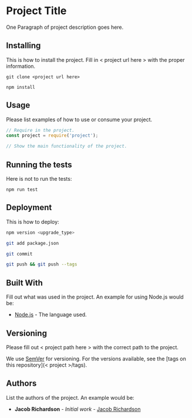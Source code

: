 # Project Title

One Paragraph of project description goes here.

## Installing

This is how to install the project. Fill in < project url here > with the proper information.

```
git clone <project url here>
```

```
npm install
```

## Usage

Please list examples of how to use or consume your project.

```js
// Require in the project.
const project = require('project');

// Show the main functionality of the project.
```

## Running the tests

Here is not to run the tests:

```
npm run test
```

## Deployment

This is how to deploy:

```bash
npm version <upgrade_type>
```

```bash
git add package.json
```

```bash
git commit
```

```bash
git push && git push --tags
```

## Built With

Fill out what was used in the project. An example for using Node.js would be:

- [Node.js](https://nodejs.org/en/) - The language used.

## Versioning

Please fill out < project path here > with the correct path to the project.

We use [SemVer](http://semver.org/) for versioning. For the versions available, see the [tags on this repository](< project >/tags).

## Authors

List the authors of the project. An example would be:

- **Jacob Richardson** - _Initial work_ - [Jacob Richardson](https://github.com/JacobRichardson)
